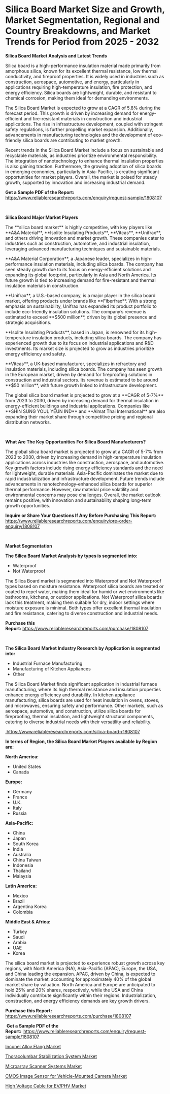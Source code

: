 <p><h1>Silica Board Market Size and Growth, Market Segmentation, Regional and Country Breakdowns, and Market Trends for Period from 2025 -  2032</h1></p><p><strong>Silica Board Market Analysis and Latest Trends</strong></p>
<p><p>Silica board is a high-performance insulation material made primarily from amorphous silica, known for its excellent thermal resistance, low thermal conductivity, and fireproof properties. It is widely used in industries such as construction, aerospace, automotive, and energy, particularly in applications requiring high-temperature insulation, fire protection, and energy efficiency. Silica boards are lightweight, durable, and resistant to chemical corrosion, making them ideal for demanding environments.</p><p>The Silica Board Market is expected to grow at a CAGR of 5.8% during the forecast period. This growth is driven by increasing demand for energy-efficient and fire-resistant materials in construction and industrial applications. The rise in infrastructure development, coupled with stringent safety regulations, is further propelling market expansion. Additionally, advancements in manufacturing technologies and the development of eco-friendly silica boards are contributing to market growth.</p><p>Recent trends in the Silica Board Market include a focus on sustainable and recyclable materials, as industries prioritize environmental responsibility. The integration of nanotechnology to enhance thermal insulation properties is also gaining traction. Furthermore, the growing adoption of silica boards in emerging economies, particularly in Asia-Pacific, is creating significant opportunities for market players. Overall, the market is poised for steady growth, supported by innovation and increasing industrial demand.</p></p>
<p><strong>Get a Sample PDF of the Report:&nbsp;</strong> <a href="https://www.reliableresearchreports.com/enquiry/request-sample/1808107?utm_campaign=34&utm_medium=2&utm_source=Github&utm_content=ia&utm_term=29012025&utm_id=silica-board">https://www.reliableresearchreports.com/enquiry/request-sample/1808107</a></p>
<p>&nbsp;</p>
<p><strong>Silica Board Major Market Players</strong></p>
<p><p>The **silica board market** is highly competitive, with key players like **A&A Material**, **Isolite Insulating Products**, **Vitcas**, **Unifrax**, and others driving innovation and market growth. These companies cater to industries such as construction, automotive, and industrial insulation, leveraging advanced manufacturing techniques and sustainable materials.</p><p>**A&A Material Corporation**, a Japanese leader, specializes in high-performance insulation materials, including silica boards. The company has seen steady growth due to its focus on energy-efficient solutions and expanding its global footprint, particularly in Asia and North America. Its future growth is tied to increasing demand for fire-resistant and thermal insulation materials in construction.</p><p>**Unifrax**, a U.S.-based company, is a major player in the silica board market, offering products under brands like **Fiberfrax**. With a strong emphasis on sustainability, Unifrax has expanded its product portfolio to include eco-friendly insulation solutions. The company’s revenue is estimated to exceed **$500 million**, driven by its global presence and strategic acquisitions.</p><p>**Isolite Insulating Products**, based in Japan, is renowned for its high-temperature insulation products, including silica boards. The company has experienced growth due to its focus on industrial applications and R&D investments. Its market size is projected to grow as industries prioritize energy efficiency and safety.</p><p>**Vitcas**, a UK-based manufacturer, specializes in refractory and insulation materials, including silica boards. The company has seen growth in the European market, driven by demand for fireproofing solutions in construction and industrial sectors. Its revenue is estimated to be around **$50 million**, with future growth linked to infrastructure development.</p><p>The global silica board market is projected to grow at a **CAGR of 5-7%** from 2023 to 2030, driven by increasing demand for thermal insulation in energy-efficient buildings and industrial applications. Companies like **SHIN SUNG YOUL YEUN IND** and **Almat Thai International** are also expanding their market share through competitive pricing and regional distribution networks.</p></p>
<p>&nbsp;</p>
<p><strong>What Are The Key Opportunities For Silica Board Manufacturers?</strong></p>
<p><p>The global silica board market is projected to grow at a CAGR of 5-7% from 2023 to 2030, driven by increasing demand in high-temperature insulation applications across industries like construction, aerospace, and automotive. Key growth factors include rising energy efficiency standards and the need for lightweight, durable materials. Asia-Pacific dominates the market due to rapid industrialization and infrastructure development. Future trends include advancements in nanotechnology-enhanced silica boards for superior thermal performance. However, raw material price volatility and environmental concerns may pose challenges. Overall, the market outlook remains positive, with innovation and sustainability shaping long-term growth opportunities.</p></p>
<p><strong>Inquire or Share Your Questions If Any Before Purchasing This Report:</strong> <a href="https://www.reliableresearchreports.com/enquiry/pre-order-enquiry/1808107?utm_campaign=34&utm_medium=2&utm_source=Github&utm_content=ia&utm_term=29012025&utm_id=silica-board">https://www.reliableresearchreports.com/enquiry/pre-order-enquiry/1808107</a></p>
<p>&nbsp;</p>
<p><strong>Market Segmentation</strong></p>
<p><strong>The Silica Board Market Analysis by types is segmented into:</strong></p>
<p><ul><li>Waterproof</li><li>Not Waterproof</li></ul></p>
<p><p>The Silica Board market is segmented into Waterproof and Not Waterproof types based on moisture resistance. Waterproof silica boards are treated or coated to repel water, making them ideal for humid or wet environments like bathrooms, kitchens, or outdoor applications. Not Waterproof silica boards lack this treatment, making them suitable for dry, indoor settings where moisture exposure is minimal. Both types offer excellent thermal insulation and fire resistance, catering to diverse construction and industrial needs.</p></p>
<p><strong>Purchase this Report:&nbsp;</strong><a href="https://www.reliableresearchreports.com/purchase/1808107?utm_campaign=34&utm_medium=2&utm_source=Github&utm_content=ia&utm_term=29012025&utm_id=silica-board">https://www.reliableresearchreports.com/purchase/1808107</a></p>
<p>&nbsp;</p>
<p><strong>The Silica Board Market Industry Research by Application is segmented into:</strong></p>
<p><ul><li>Industrial Furnace Manufacturing</li><li>Manufacturing of Kitchen Appliances</li><li>Other</li></ul></p>
<p><p>The Silica Board Market finds significant application in industrial furnace manufacturing, where its high thermal resistance and insulation properties enhance energy efficiency and durability. In kitchen appliance manufacturing, silica boards are used for heat insulation in ovens, stoves, and microwaves, ensuring safety and performance. Other markets, such as aerospace, automotive, and construction, utilize silica boards for fireproofing, thermal insulation, and lightweight structural components, catering to diverse industrial needs with their versatility and reliability.</p></p>
<p><a href="https://www.reliableresearchreports.com/silica-board-r1808107?utm_campaign=34&utm_medium=2&utm_source=Github&utm_content=ia&utm_term=29012025&utm_id=silica-board">&nbsp;https://www.reliableresearchreports.com/silica-board-r1808107</a></p>
<p><strong>In terms of Region, the Silica Board Market Players available by Region are:</strong></p>
<p>
    <p> <strong> North America: </strong>
        <ul>
            <li>United States</li>
            <li>Canada</li>
        </ul>
        </p> 
    <p> <strong> Europe: </strong>
        <ul>
            <li>Germany</li>
            <li>France</li>
            <li>U.K.</li>
            <li>Italy</li>
            <li>Russia</li>
        </ul>
        </p> 
    <p> <strong> Asia-Pacific: </strong>
        <ul>
            <li>China</li>
            <li>Japan</li>
            <li>South Korea</li>
            <li>India</li>
            <li>Australia</li>
            <li>China Taiwan</li>
            <li>Indonesia</li>
            <li>Thailand</li>
            <li>Malaysia</li>
        </ul>
        </p> 
    <p> <strong> Latin America: </strong>
        <ul>
            <li>Mexico</li>
            <li>Brazil</li>
            <li>Argentina Korea</li>
            <li>Colombia</li>
        </ul>
        </p> 
    <p> <strong> Middle East & Africa: </strong>
        <ul>
            <li>Turkey</li>
            <li>Saudi</li>
            <li>Arabia</li>
            <li>UAE</li>
            <li>Korea</li>
        </ul>
    </p>
    </p>
<p><p>The silica board market is projected to experience robust growth across key regions, with North America (NA), Asia-Pacific (APAC), Europe, the USA, and China leading the expansion. APAC, driven by China, is expected to dominate the market, accounting for approximately 40% of the global market share by valuation. North America and Europe are anticipated to hold 25% and 20% shares, respectively, while the USA and China individually contribute significantly within their regions. Industrialization, construction, and energy efficiency demands are key growth drivers.</p></p>
<p><strong>Purchase this Report: </strong><a href="https://www.reliableresearchreports.com/purchase/1808107?utm_campaign=34&utm_medium=2&utm_source=Github&utm_content=ia&utm_term=29012025&utm_id=silica-board">https://www.reliableresearchreports.com/purchase/1808107</a></p>
<p>&nbsp;<strong>Get a Sample PDF of the Report:&nbsp;&nbsp;</strong><a href="https://www.reliableresearchreports.com/enquiry/request-sample/1808107?utm_campaign=34&utm_medium=2&utm_source=Github&utm_content=ia&utm_term=29012025&utm_id=silica-board">https://www.reliableresearchreports.com/enquiry/request-sample/1808107</a></p>
<p><strong></strong></p>
<p><p><a href="https://www.linkedin.com/pulse/in-depth-inconel-alloy-flang-market-analysis-projected-77-cagr-szkce?utm_campaign=34&utm_medium=2&utm_source=Github&utm_content=ia&utm_term=29012025&utm_id=silica-board">Inconel Alloy Flang Market</a></p><p><a href="https://www.linkedin.com/pulse/navigating-thoracolumbar-stabilization-system-market-incorporating-gunse?utm_campaign=34&utm_medium=2&utm_source=Github&utm_content=ia&utm_term=29012025&utm_id=silica-board">Thoracolumbar Stabilization System Market</a></p><p><a href="https://www.linkedin.com/pulse/overview-microarray-scanner-systems-markets-expected-compoundannual-v1qfe?utm_campaign=34&utm_medium=2&utm_source=Github&utm_content=ia&utm_term=29012025&utm_id=silica-board">Microarray Scanner Systems Market</a></p><p><a href="https://www.linkedin.com/pulse/complete-analysis-cmos-image-sensor-vehicle-mounted-camera-sq0ge?utm_campaign=34&utm_medium=2&utm_source=Github&utm_content=ia&utm_term=29012025&utm_id=silica-board">CMOS Image Sensor for Vehicle-Mounted Camera Market</a></p><p><a href="https://www.linkedin.com/pulse/technology-functions-growth-high-voltage-cable-evphv-market-zvjle?utm_campaign=34&utm_medium=2&utm_source=Github&utm_content=ia&utm_term=29012025&utm_id=silica-board">High Voltage Cable for EV/PHV Market</a></p></p>